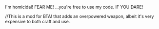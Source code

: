 I'm homicidal!
FEAR ME!
...you're free to use my code. IF YOU DARE!

//This is a mod for BTA! that adds an overpowered weapon, albeit it's very expensive to both craft and use.
